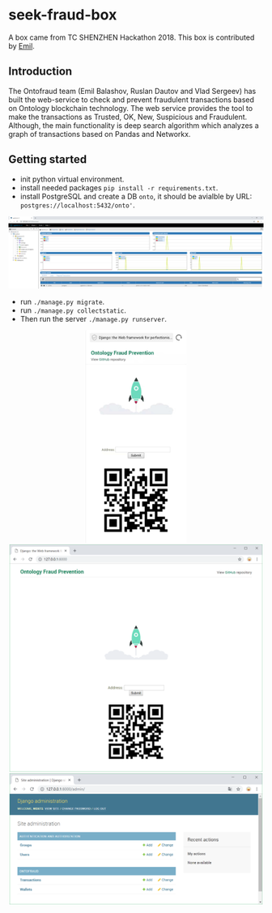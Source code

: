 # seek-fraud-box

A box came from TC SHENZHEN Hackathon 2018. This box is contributed by [Emil](https://github.com/emil-balashov).

## Introduction

The Ontofraud team (Emil Balashov, Ruslan Dautov and Vlad Sergeev) has built the web-service to check and prevent fraudulent transactions based on Ontology blockchain technology. The web service provides the tool to make the transactions as Trusted, OK, New, Suspicious and Fraudulent. Although, the main functionality is deep search algorithm which analyzes a graph of transactions based on Pandas and Networkx.

## Getting started

- init python virtual environment.
- install needed packages `pip install -r requirements.txt`.
- install PostgreSQL and create a DB `onto`, it should be avialble by URL: `postgres://localhost:5432/onto'`.

![pgAdmin](img/pgAdmin.png)

- run `./manage.py migrate`.
- run `./manage.py collectstatic`.
- Then run the server `./manage.py runserver`.

<div align=center><img width="200" src="img/djangoMobile.jpg"/></div>

<div align=center><img width="500" src="img/djangoUi.png"/>

<div align=center><img width="500" src="img/djangoAdmin.png"/></div>